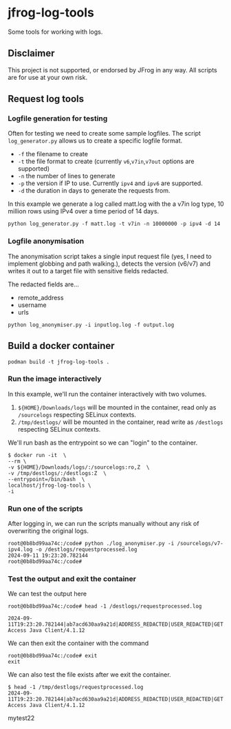 # jfrog-log-tools
Some tools for working with logs.

## Disclaimer
This project is not supported, or endorsed by JFrog in any way. All scripts are for use at your own risk.

## Request log tools

### Logfile generation for testing
Often for testing we need to create some sample logfiles. The script ```log_generator.py``` allows us to create a specific logfile format.

* ```-f``` the filename to create
* ```-t``` the file format to create (currently ```v6```,```v7in```,```v7out``` options are supported)
* ```-n``` the number of lines to generate
* ```-p``` the version if IP to use. Currently ```ipv4``` and ```ipv6``` are supported.
* ```-d``` the duration in days to generate the requests from.

In this example we generate a log called matt.log with the a v7in log type, 10 million rows using IPv4 over a time period of 14 days.

```shell
python log_generator.py -f matt.log -t v7in -n 10000000 -p ipv4 -d 14
```

### Logfile anonymisation

The anonymisation script takes a single input request file (yes, I need to implement globbing and path walking.), detects the version (v6/v7) and writes it out to a target file with sensitive fields redacted.

The redacted fields are...

* remote_address
* username 
* urls

```shell 
python log_anonymiser.py -i inputlog.log -f output.log
```

## Build a docker container

```
podman build -t jfrog-log-tools .
```

### Run the image interactively
In this example, we'll run the container interactively with two volumes.

1. ```${HOME}/Downloads/logs``` will be mounted in the container, read only as ```/sourcelogs``` respecting SELinux contexts.
2. ```/tmp/destlogs/``` will be mounted in the container, read write as ```/destlogs``` respecting SELinux contexts.

We'll run bash as the entrypoint so we can "login" to the container.

```shell
$ docker run -it  \
--rm \
-v ${HOME}/Downloads/logs/:/sourcelogs:ro,Z  \
-v /tmp/destlogs/:/destlogs:Z  \
--entrypoint=/bin/bash  \
localhost/jfrog-log-tools \
-i
```

### Run one of the scripts
After logging in, we can run the scripts manually without any risk of overwriting the original logs.
```shell
root@0b8bd99aa74c:/code# python ./log_anonymiser.py -i /sourcelogs/v7-ipv4.log -o /destlogs/requestprocessed.log 
2024-09-11 19:23:20.782144
root@0b8bd99aa74c:/code# 
```

### Test the output and exit the container
We can test the output here 
```shell
root@0b8bd99aa74c:/code# head -1 /destlogs/requestprocessed.log

2024-09-11T19:23:20.782144|ab7acd630aa9a21d|ADDRESS_REDACTED|USER_REDACTED|GET|URL_REDACTED|201|3805396537|7827564335|385|JFrog Access Java Client/4.1.12
```

We can then exit the container with the command
```shell
root@0b8bd99aa74c:/code# exit
exit
```

We can also test the file exists after we exit the container.
```shell
$ head -1 /tmp/destlogs/requestprocessed.log
2024-09-11T19:23:20.782144|ab7acd630aa9a21d|ADDRESS_REDACTED|USER_REDACTED|GET|URL_REDACTED|201|3805396537|7827564335|385|JFrog Access Java Client/4.1.12
```

mytest22